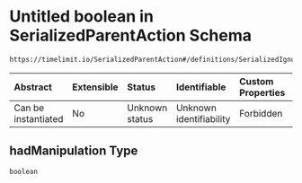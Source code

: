 # Untitled boolean in SerializedParentAction Schema

```txt
https://timelimit.io/SerializedParentAction#/definitions/SerializedIgnoreManipulationAction/properties/hadManipulation
```

| Abstract            | Extensible | Status         | Identifiable            | Custom Properties | Additional Properties | Access Restrictions | Defined In                                                                                        |
| :------------------ | :--------- | :------------- | :---------------------- | :---------------- | :-------------------- | :------------------ | :------------------------------------------------------------------------------------------------ |
| Can be instantiated | No         | Unknown status | Unknown identifiability | Forbidden         | Allowed               | none                | [SerializedParentAction.schema.json\*](SerializedParentAction.schema.json "open original schema") |

## hadManipulation Type

`boolean`
